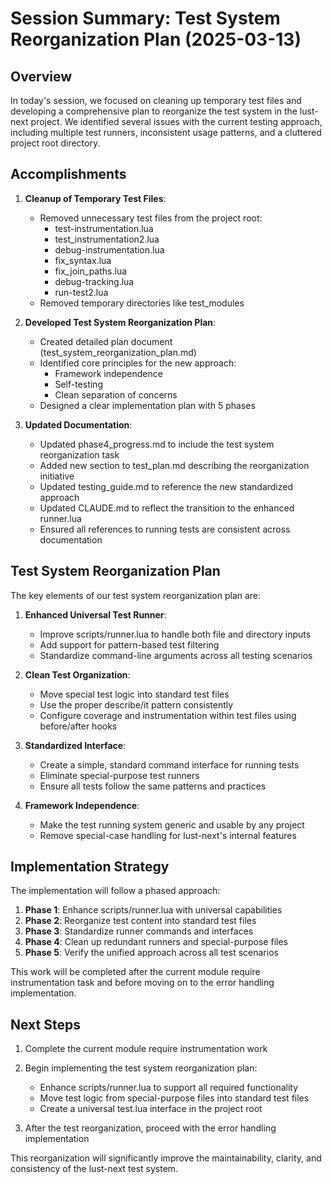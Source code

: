 # Session Summary: Test System Reorganization Plan (2025-03-13)

## Overview

In today's session, we focused on cleaning up temporary test files and developing a comprehensive plan to reorganize the test system in the lust-next project. We identified several issues with the current testing approach, including multiple test runners, inconsistent usage patterns, and a cluttered project root directory.

## Accomplishments

1. **Cleanup of Temporary Test Files**:
   - Removed unnecessary test files from the project root:
     - test-instrumentation.lua
     - test_instrumentation2.lua
     - debug-instrumentation.lua
     - fix_syntax.lua
     - fix_join_paths.lua
     - debug-tracking.lua
     - run-test2.lua
   - Removed temporary directories like test_modules

2. **Developed Test System Reorganization Plan**:
   - Created detailed plan document (test_system_reorganization_plan.md)
   - Identified core principles for the new approach:
     - Framework independence
     - Self-testing
     - Clean separation of concerns
   - Designed a clear implementation plan with 5 phases

3. **Updated Documentation**:
   - Updated phase4_progress.md to include the test system reorganization task
   - Added new section to test_plan.md describing the reorganization initiative
   - Updated testing_guide.md to reference the new standardized approach
   - Updated CLAUDE.md to reflect the transition to the enhanced runner.lua
   - Ensured all references to running tests are consistent across documentation

## Test System Reorganization Plan

The key elements of our test system reorganization plan are:

1. **Enhanced Universal Test Runner**:
   - Improve scripts/runner.lua to handle both file and directory inputs
   - Add support for pattern-based test filtering
   - Standardize command-line arguments across all testing scenarios

2. **Clean Test Organization**:
   - Move special test logic into standard test files
   - Use the proper describe/it pattern consistently
   - Configure coverage and instrumentation within test files using before/after hooks

3. **Standardized Interface**:
   - Create a simple, standard command interface for running tests
   - Eliminate special-purpose test runners
   - Ensure all tests follow the same patterns and practices

4. **Framework Independence**:
   - Make the test running system generic and usable by any project
   - Remove special-case handling for lust-next's internal features

## Implementation Strategy

The implementation will follow a phased approach:

1. **Phase 1**: Enhance scripts/runner.lua with universal capabilities
2. **Phase 2**: Reorganize test content into standard test files
3. **Phase 3**: Standardize runner commands and interfaces
4. **Phase 4**: Clean up redundant runners and special-purpose files
5. **Phase 5**: Verify the unified approach across all test scenarios

This work will be completed after the current module require instrumentation task and before moving on to the error handling implementation.

## Next Steps

1. Complete the current module require instrumentation work
2. Begin implementing the test system reorganization plan:
   - Enhance scripts/runner.lua to support all required functionality
   - Move test logic from special-purpose files into standard test files
   - Create a universal test.lua interface in the project root

3. After the test reorganization, proceed with the error handling implementation

This reorganization will significantly improve the maintainability, clarity, and consistency of the lust-next test system.